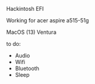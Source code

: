 Hackintosh EFI


Working for acer aspire a515-51g

MacOS (13) Ventura


to do:

- Audio
- Wifi
- Bluetooth
- Sleep